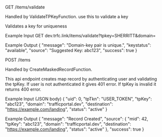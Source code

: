 GET /items/validate

Handled by ValidateTPKeyFunction.
use this to validate a key

Validates a key for uniqueness

Example Input GET dev.trfc.link/items/validate?tpkey=SHERRITT&domain=

Example Output
{
  "message": "Domain-key pair is unique.",
  "keystatus": "available",
  "source": "Suggested Key: abc123",
  "success": true
}


POST /items

Handled by CreateMaskedRecordFunction.

This api endpoint creates map record by authenticating user and validating the tpKey. If user is not authenticated it gives 401 error. If tpKey is invalid it returns 400 error.

Example Input (JSON body)
{
  "uid": 0,
  "tpTkn": "USER_TOKEN",
  "tpKey": "abc123",
  "domain": "trafficportal.dev",
  "destination": "<https://example.com/landing>",
  "status": "active"
}

Example Output
{
  "message": "Record Created",
  "source": {
    "mid": 42,
    "tpKey": "abc123",
    "domain": "trafficportal.dev",
    "destination": "<https://example.com/landing>",
    "status": "active"
  },
  "success": true
}
